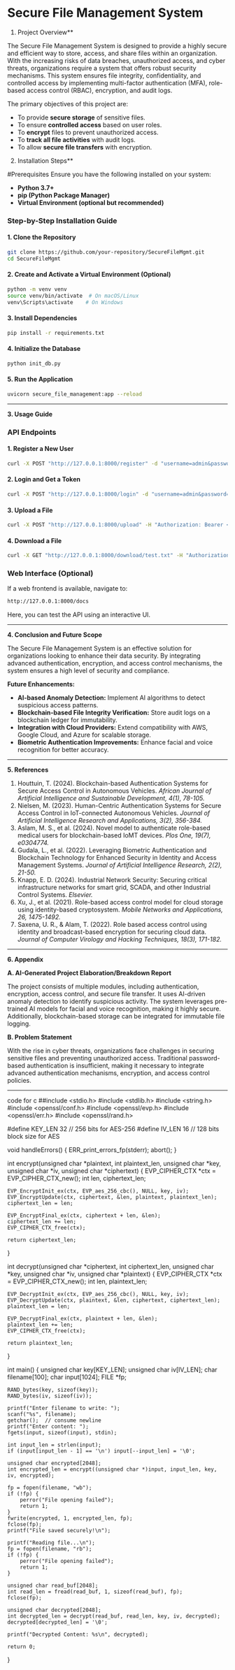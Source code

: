 # Secure File Management System
1. Project Overview**

The Secure File Management System is designed to provide a highly secure and efficient way to store, access, and share files within an organization. With the increasing risks of data breaches, unauthorized access, and cyber threats, organizations require a system that offers robust security mechanisms. This system ensures file integrity, confidentiality, and controlled access by implementing multi-factor authentication (MFA), role-based access control (RBAC), encryption, and audit logs.

The primary objectives of this project are:
- To provide **secure storage** of sensitive files.
- To ensure **controlled access** based on user roles.
- To **encrypt** files to prevent unauthorized access.
- To **track all file activities** with audit logs.
- To allow **secure file transfers** with encryption.

2. Installation Steps**

#Prerequisites
Ensure you have the following installed on your system:
- **Python 3.7+**
- **pip (Python Package Manager)**
- **Virtual Environment (optional but recommended)**

### Step-by-Step Installation Guide

#### 1. Clone the Repository
```sh
git clone https://github.com/your-repository/SecureFileMgmt.git
cd SecureFileMgmt
```

#### 2. Create and Activate a Virtual Environment (Optional)
```sh
python -m venv venv
source venv/bin/activate  # On macOS/Linux
venv\Scripts\activate    # On Windows
```

#### 3. Install Dependencies
```sh
pip install -r requirements.txt
```

#### 4. Initialize the Database
```sh
python init_db.py
```

#### 5. Run the Application
```sh
uvicorn secure_file_management:app --reload
```

---

**3. Usage Guide**

### API Endpoints

#### **1. Register a New User**
```sh
curl -X POST "http://127.0.0.1:8000/register" -d "username=admin&password=admin123&role=admin"
```

#### **2. Login and Get a Token**
```sh
curl -X POST "http://127.0.0.1:8000/login" -d "username=admin&password=admin123"
```

#### **3. Upload a File**
```sh
curl -X POST "http://127.0.0.1:8000/upload" -H "Authorization: Bearer <your_token>" -F "file=@test.txt"
```

#### **4. Download a File**
```sh
curl -X GET "http://127.0.0.1:8000/download/test.txt" -H "Authorization: Bearer <your_token>"
```

### Web Interface (Optional)
If a web frontend is available, navigate to:
```sh
http://127.0.0.1:8000/docs
```
Here, you can test the API using an interactive UI.

---

**4. Conclusion and Future Scope**

The Secure File Management System is an effective solution for organizations looking to enhance their data security. By integrating advanced authentication, encryption, and access control mechanisms, the system ensures a high level of security and compliance.

**Future Enhancements:**
- **AI-based Anomaly Detection:** Implement AI algorithms to detect suspicious access patterns.
- **Blockchain-based File Integrity Verification:** Store audit logs on a blockchain ledger for immutability.
- **Integration with Cloud Providers:** Extend compatibility with AWS, Google Cloud, and Azure for scalable storage.
- **Biometric Authentication Improvements:** Enhance facial and voice recognition for better accuracy.

---

**5. References**

1. Houttuin, T. (2024). Blockchain-based Authentication Systems for Secure Access Control in Autonomous Vehicles. *African Journal of Artificial Intelligence and Sustainable Development, 4(1), 78-105.*
2. Nielsen, M. (2023). Human-Centric Authentication Systems for Secure Access Control in IoT-connected Autonomous Vehicles. *Journal of Artificial Intelligence Research and Applications, 3(2), 356-384.*
3. Aslam, M. S., et al. (2024). Novel model to authenticate role-based medical users for blockchain-based IoMT devices. *Plos One, 19(7), e0304774.*
4. Gudala, L., et al. (2022). Leveraging Biometric Authentication and Blockchain Technology for Enhanced Security in Identity and Access Management Systems. *Journal of Artificial Intelligence Research, 2(2), 21-50.*
5. Knapp, E. D. (2024). Industrial Network Security: Securing critical infrastructure networks for smart grid, SCADA, and other Industrial Control Systems. *Elsevier.*
6. Xu, J., et al. (2021). Role-based access control model for cloud storage using identity-based cryptosystem. *Mobile Networks and Applications, 26, 1475-1492.*
7. Saxena, U. R., & Alam, T. (2022). Role based access control using identity and broadcast-based encryption for securing cloud data. *Journal of Computer Virology and Hacking Techniques, 18(3), 171-182.*

---

**6. Appendix**

**A. AI-Generated Project Elaboration/Breakdown Report**

The project consists of multiple modules, including authentication, encryption, access control, and secure file transfer. It uses AI-driven anomaly detection to identify suspicious activity. The system leverages pre-trained AI models for facial and voice recognition, making it highly secure. Additionally, blockchain-based storage can be integrated for immutable file logging.

**B. Problem Statement**

With the rise in cyber threats, organizations face challenges in securing sensitive files and preventing unauthorized access. Traditional password-based authentication is insufficient, making it necessary to integrate advanced authentication mechanisms, encryption, and access control policies.





----------------------------------------------------------------------------------------------------------------------------------------------------
code for c
##include <stdio.h>
#include <stdlib.h>
#include <string.h>
#include <openssl/conf.h>
#include <openssl/evp.h>
#include <openssl/err.h>
#include <openssl/rand.h>

#define KEY_LEN 32   // 256 bits for AES-256
#define IV_LEN 16    // 128 bits block size for AES

void handleErrors() {
    ERR_print_errors_fp(stderr);
    abort();
}

int encrypt(unsigned char *plaintext, int plaintext_len, unsigned char *key,
            unsigned char *iv, unsigned char *ciphertext) {
    EVP_CIPHER_CTX *ctx = EVP_CIPHER_CTX_new();
    int len, ciphertext_len;

    EVP_EncryptInit_ex(ctx, EVP_aes_256_cbc(), NULL, key, iv);
    EVP_EncryptUpdate(ctx, ciphertext, &len, plaintext, plaintext_len);
    ciphertext_len = len;

    EVP_EncryptFinal_ex(ctx, ciphertext + len, &len);
    ciphertext_len += len;
    EVP_CIPHER_CTX_free(ctx);

    return ciphertext_len;
}

int decrypt(unsigned char *ciphertext, int ciphertext_len, unsigned char *key,
            unsigned char *iv, unsigned char *plaintext) {
    EVP_CIPHER_CTX *ctx = EVP_CIPHER_CTX_new();
    int len, plaintext_len;

    EVP_DecryptInit_ex(ctx, EVP_aes_256_cbc(), NULL, key, iv);
    EVP_DecryptUpdate(ctx, plaintext, &len, ciphertext, ciphertext_len);
    plaintext_len = len;

    EVP_DecryptFinal_ex(ctx, plaintext + len, &len);
    plaintext_len += len;
    EVP_CIPHER_CTX_free(ctx);

    return plaintext_len;
}

int main() {
    unsigned char key[KEY_LEN];
    unsigned char iv[IV_LEN];
    char filename[100];
    char input[1024];
    FILE *fp;

    RAND_bytes(key, sizeof(key));
    RAND_bytes(iv, sizeof(iv));

    printf("Enter filename to write: ");
    scanf("%s", filename);
    getchar();  // consume newline
    printf("Enter content: ");
    fgets(input, sizeof(input), stdin);

    int input_len = strlen(input);
    if (input[input_len - 1] == '\n') input[--input_len] = '\0';

    unsigned char encrypted[2048];
    int encrypted_len = encrypt((unsigned char *)input, input_len, key, iv, encrypted);

    fp = fopen(filename, "wb");
    if (!fp) {
        perror("File opening failed");
        return 1;
    }
    fwrite(encrypted, 1, encrypted_len, fp);
    fclose(fp);
    printf("File saved securely!\n");

    printf("Reading file...\n");
    fp = fopen(filename, "rb");
    if (!fp) {
        perror("File opening failed");
        return 1;
    }

    unsigned char read_buf[2048];
    int read_len = fread(read_buf, 1, sizeof(read_buf), fp);
    fclose(fp);

    unsigned char decrypted[2048];
    int decrypted_len = decrypt(read_buf, read_len, key, iv, decrypted);
    decrypted[decrypted_len] = '\0';

    printf("Decrypted Content: %s\n", decrypted);

    return 0;
}

